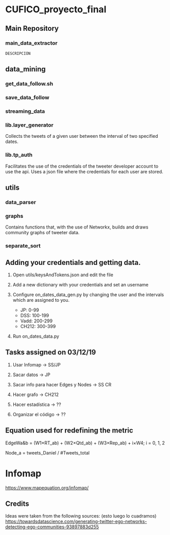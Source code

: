 # CUFICO_proyecto_final

## Main Repository
### main_data_extractor
    DESCRIPCIÓN
    
## data_mining
### get_data_follow.sh

### save_data_follow

### streaming_data

### lib.layer_generator

Collects the tweets of a given user between the interval of two specified dates.

### lib.tp_auth

Facilitates the use of the credentials of the tweeter developer account to use the api. Uses a json file where the credentials for each user are stored.

## utils

### data_parser

### graphs

Contains functions that, with the use of Networkx, builds and draws community graphs of tweeter data.

### separate_sort


## Adding your credentials and getting data.

1) Open utils/keysAndTokens.json and edit the file
2) Add a new dictionary with your credentials and set an username
3) Configure on_dates_data_gen.py by changing the user and the intervals which are assigned to you.
    - JP: 0-99
    - DSS: 100-199
    - Vadd: 200-299
    - CH212: 300-399
    
4) Run on_dates_data.py

## Tasks assigned on 03/12/19

1) Usar Infomap -> SS/JP
2) Sacar datos -> JP
3) Sacar info para hacer Edges y Nodes -> SS CR
4) Hacer grafo -> CH212
5) Hacer estadística -> ??

6) Organizar el código -> ??

## Equation used for redefining the metric

EdgeWa&b = (W1&#215;RT_ab) + (W2&#215;Qtd_ab) + (W3&#215;Rep_ab) + i&#215;W4; i = 0, 1, 2

Node_a = tweets_Daniel / #Tweets_total

# Infomap
https://www.mapequation.org/infomap/


## Credits

Ideas were taken from the following sources:
(esto luego lo cuadramos)
https://towardsdatascience.com/generating-twitter-ego-networks-detecting-ego-communities-93897883d255
